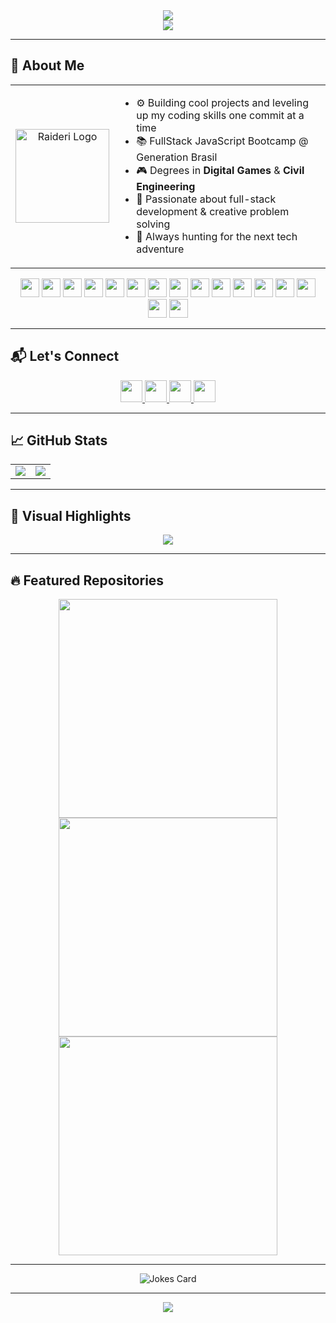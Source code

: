 <div align='center'>
  <img src="https://capsule-render.vercel.app/api?type=waving&height=200&color=3f2667&text=Raideri%20Space&fontColor=e15194&stroke=61053075&fontAlign=25&fontSize=60&reversal=true&strokeWidth=2">
</div>

<div align="center">
  <img src="https://readme-typing-svg.herokuapp.com/?color=00c5e2&size=35&center=true&vCenter=true&width=1000&lines=Welcome+to+my+GitHub!;I'm+Raideri,+Full+Stack+Developer;Building+amazing+projects+with+passion!;This+is+my+Space!" />
</div>

---

## 🚀 About Me

<div align="center">
  <table>
    <tr>
      <td align="center">
        <img src="https://i.imgur.com/vyxiQrB.png" width="150px" alt="Raideri Logo" />
      </td>
      <td align="left">
        <ul>
          <li>⚙️ Building cool projects and leveling up my coding skills one commit at a time</li>
          <li>📚 FullStack JavaScript Bootcamp @ Generation Brasil</li>
          <li>🎮 Degrees in <strong>Digital Games</strong> & <strong>Civil Engineering</strong></li>
          <li>🧠 Passionate about full-stack development & creative problem solving</li>
          <li>🚀 Always hunting for the next tech adventure</li>
        </ul>
      </td>
    </tr>
  </table>
</div>

<div align="center">
  <img src="https://cdn.jsdelivr.net/gh/devicons/devicon/icons/javascript/javascript-original.svg" height="30" />
  <img src="https://cdn.jsdelivr.net/gh/devicons/devicon/icons/typescript/typescript-original.svg" height="30" />
  <img src="https://cdn.jsdelivr.net/gh/devicons/devicon/icons/react/react-original.svg" height="30" />
  <img src="https://cdn.jsdelivr.net/gh/devicons/devicon/icons/html5/html5-original.svg" height="30" />
  <img src="https://cdn.jsdelivr.net/gh/devicons/devicon/icons/css3/css3-original.svg" height="30" />
  <img src="https://skillicons.dev/icons?i=nodejs" height="30" />
  <img src="https://cdn.jsdelivr.net/gh/devicons/devicon/icons/python/python-original.svg" height="30" />
  <img src="https://cdn.jsdelivr.net/gh/devicons/devicon/icons/tailwindcss/tailwindcss-original-wordmark.svg" height="30" />
  <img src="https://cdn.jsdelivr.net/gh/devicons/devicon/icons/materialui/materialui-original.svg" height="30" />
  <img src="https://skillicons.dev/icons?i=vite" height="30" />
  <img src="https://skillicons.dev/icons?i=mysql" height="30" />
  <img src="https://skillicons.dev/icons?i=mongodb" height="30" />
  <img src="https://cdn.simpleicons.org/blender/F5792A" height="30" />
  <img src="https://cdn.jsdelivr.net/gh/devicons/devicon/icons/figma/figma-original.svg" height="30" />
  <img src="https://cdn.jsdelivr.net/gh/devicons/devicon/icons/photoshop/photoshop-plain.svg" height="30" />
  <img src="https://cdn.jsdelivr.net/gh/devicons/devicon/icons/illustrator/illustrator-plain.svg" height="30" />
</div>

---

## 📬 Let's Connect

<div align="center">
  <a href="https://www.linkedin.com/in/lucasalvespinheiro/" target="_blank">
    <img src="https://img.shields.io/static/v1?message=LinkedIn&logo=linkedin&label=&color=0077B5&logoColor=white&labelColor=&style=for-the-badge" height="35" />
  </a>
  <a href="https://wa.me/5511989157255" target="_blank">
    <img src="https://img.shields.io/static/v1?message=Whatsapp&logo=whatsapp&label=&color=25D366&logoColor=white&labelColor=&style=for-the-badge" height="35" />
  </a>
  <a href="mailto:l.pinheiro.w@gmail.com" target="_blank">
    <img src="https://img.shields.io/static/v1?message=Gmail&logo=gmail&label=&color=D14836&logoColor=white&labelColor=&style=for-the-badge" height="35" />
  </a>
  <a href="https://discordapp.com/users/254672975549300736" target="_blank">
    <img src="https://img.shields.io/static/v1?message=Discord&logo=discord&label=&color=7289DA&logoColor=white&labelColor=&style=for-the-badge" height="35" />
  </a>
</div>

---

## 📈 GitHub Stats

<div align="center">
  <table>
    <tr>
      <td>
        <img src="https://github-readme-stats.vercel.app/api?username=RaideriSpace&theme=tokyonight&show_icons=true&hide_border=true&count_private=true" />
      </td>
      <td>
        <img src="https://github-readme-stats.vercel.app/api/top-langs?username=RaideriSpace&layout=compact&card_width=320&langs_count=5&theme=tokyonight&hide_border=true" />
      </td>
    </tr>
  </table>
</div>

---

## 🧩 Visual Highlights

<div align="center">
  <img src="https://github-profile-summary-cards.vercel.app/api/cards/profile-details?username=RaideriSpace&theme=tokyonight" />
</div>

---

## 🔥 Featured Repositories

<div align="center">
  <a href="https://github.com/RaideriSpace/register-app">
    <img src="https://github-readme-stats.vercel.app/api/pin/?username=RaideriSpace&repo=register-app&theme=tokyonight&hide_border=true" width="350px" />
  </a>
  <a href="https://github.com/RaideriSpace/Portfolio">
    <img src="https://github-readme-stats.vercel.app/api/pin/?username=RaideriSpace&repo=Portfolio&theme=tokyonight&hide_border=true" width="350px" />
  </a>
  <a href="https://github.com/RaideriSpace/projeto_final_bloco_01">
    <img src="https://github-readme-stats.vercel.app/api/pin/?username=RaideriSpace&repo=projeto_final_bloco_01&theme=tokyonight&hide_border=true" width="350px" />
  </a>
</div>

---

<div align="center">
  <img src="https://readme-jokes.vercel.app/api?theme=tokyonight" alt="Jokes Card" />
</div>

---

<div align="center">
  <img src="https://visitor-badge.laobi.icu/badge?page_id=RaideriSpace.RaideriSpace&left_color=deepskyblue&right_color=deeppink" />
</div>
